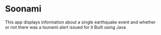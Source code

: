 # Soonami
This app displays information about a single earthquake event and whether or not there was a tsunami alert issued for it
Built using Java 
